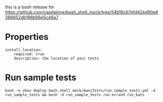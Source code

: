 this is a bosh release for https://github.com/capitalone/bash_shell_mock/tree/54b16cb7efd42ed90e8388852db198b66e5c46a7

# Properties
```
install_location: 
    required: true
    description: the location of your tests
```

# Run sample tests

```
bosh -e vbox deploy bash_shell_mock/manifests/run_sample_tests.yml -d run_sample_tests && bosh -d run_sample_tests run-errand run_bats
```
